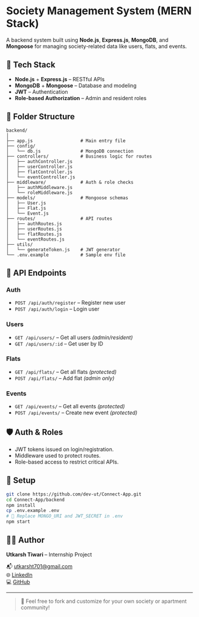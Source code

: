 # Society Management System (MERN Stack)

A backend system built using **Node.js**, **Express.js**, **MongoDB**, and **Mongoose** for managing society-related data like users, flats, and events.

## 🔧 Tech Stack

- **Node.js** + **Express.js** – RESTful APIs
- **MongoDB** + **Mongoose** – Database and modeling
- **JWT** – Authentication
- **Role-based Authorization** – Admin and resident roles

## 📁 Folder Structure

```
backend/
│
├── app.js                  # Main entry file
├── config/
│   └── db.js               # MongoDB connection
├── controllers/            # Business logic for routes
│   ├── authController.js
│   ├── userController.js
│   ├── flatController.js
│   └── eventController.js
├── middleware/             # Auth & role checks
│   ├── authMiddleware.js
│   └── roleMiddleware.js
├── models/                 # Mongoose schemas
│   ├── User.js
│   ├── Flat.js
│   └── Event.js
├── routes/                 # API routes
│   ├── authRoutes.js
│   ├── userRoutes.js
│   ├── flatRoutes.js
│   └── eventRoutes.js
├── utils/
│   └── generateToken.js    # JWT generator
└── .env.example            # Sample env file
```

## 🧪 API Endpoints

### Auth
- `POST /api/auth/register` – Register new user
- `POST /api/auth/login` – Login user

### Users
- `GET /api/users/` – Get all users *(admin/resident)*
- `GET /api/users/:id` – Get user by ID

### Flats
- `GET /api/flats/` – Get all flats *(protected)*
- `POST /api/flats/` – Add flat *(admin only)*

### Events
- `GET /api/events/` – Get all events *(protected)*
- `POST /api/events/` – Create new event *(protected)*

## 🛡️ Auth & Roles

- JWT tokens issued on login/registration.
- Middleware used to protect routes.
- Role-based access to restrict critical APIs.

## 📌 Setup

```bash
git clone https://github.com/dev-ut/Connect-App.git
cd Connect-App/backend
npm install
cp .env.example .env
# 🔑 Replace MONGO_URI and JWT_SECRET in .env
npm start
```

## 🧑‍💻 Author

**Utkarsh Tiwari** – Internship Project

📬 [utkarsht701@gmail.com](mailto:utkarsht701@gmail.com)  
🌐 [LinkedIn](https://www.linkedin.com/in/utkarsh-tiwari-69244024b/)  
💻 [GitHub](https://github.com/dev-ut)

---

> 🚀 Feel free to fork and customize for your own society or apartment community!
